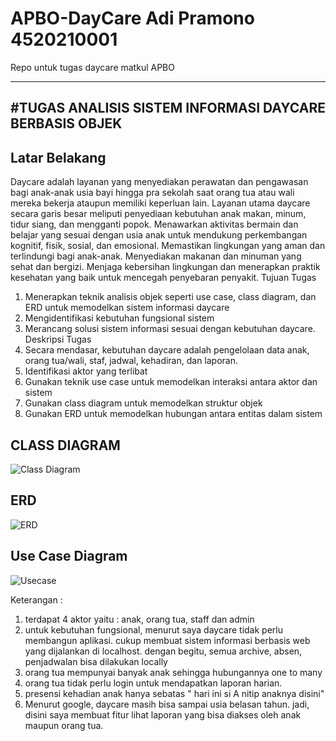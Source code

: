 # APBO-DayCare Adi Pramono 4520210001
Repo untuk tugas daycare matkul APBO 

------------------------------------------------------------------------------------------------------------------------
  #TUGAS ANALISIS SISTEM INFORMASI DAYCARE BERBASIS OBJEK
------------------------------------------------------------------------------------------------------------------------

**Latar Belakang**
--------------
Daycare adalah layanan yang menyediakan perawatan dan pengawasan bagi anak-anak usia bayi 
hingga pra sekolah saat orang tua atau wali mereka bekerja ataupun memiliki keperluan lain.
Layanan utama daycare secara garis besar meliputi penyediaan kebutuhan anak makan, minum, 
tidur siang, dan mengganti popok. Menawarkan aktivitas bermain dan belajar yang sesuai dengan 
usia anak untuk mendukung perkembangan kognitif, fisik, sosial, dan emosional. Memastikan 
lingkungan yang aman dan terlindungi bagi anak-anak. Menyediakan makanan dan minuman yang 
sehat dan bergizi. Menjaga kebersihan lingkungan dan menerapkan praktik kesehatan yang baik 
untuk mencegah penyebaran penyakit.
Tujuan Tugas
1. Menerapkan teknik analisis objek seperti use case, class diagram, dan ERD untuk 
memodelkan sistem informasi daycare
2. Mengidentifikasi kebutuhan fungsional sistem
3. Merancang solusi sistem informasi sesuai dengan kebutuhan daycare.
Deskripsi Tugas
1. Secara mendasar, kebutuhan daycare adalah pengelolaan data anak, orang tua/wali, staf, 
jadwal, kehadiran, dan laporan.
2. Identifikasi aktor yang terlibat
3. Gunakan teknik use case untuk memodelkan interaksi antara aktor dan sistem
4. Gunakan class diagram untuk memodelkan struktur objek
5. Gunakan ERD untuk memodelkan hubungan antara entitas dalam sistem


**CLASS DIAGRAM**
------------------------------------------------------------------------------------------------------------------------
![Class Diagram](https://github.com/GeneralFizi/APBO-DayCare/assets/135718695/a6f044b7-3798-411b-8935-041af9c61727)






**ERD**
------------------------------------------------------------------------------------------------------------------------
![ERD](https://github.com/GeneralFizi/APBO-DayCare/assets/135718695/32923eed-d363-4e57-a86f-c467c81ff8c1)







**Use Case Diagram**
------------------------------------------------------------------------------------------------------------------------
![Usecase](https://github.com/GeneralFizi/APBO-DayCare/assets/135718695/ef1ab99a-1aba-4e3c-a336-11330f072556)




Keterangan : 
1. terdapat 4 aktor yaitu : anak, orang tua, staff dan admin
2. untuk kebutuhan fungsional, menurut saya daycare tidak perlu membangun aplikasi. cukup membuat sistem informasi berbasis web yang dijalankan di localhost. dengan begitu, semua archive, absen, penjadwalan bisa dilakukan locally
3. orang tua mempunyai banyak anak sehingga hubungannya one to many
4. orang tua tidak perlu login untuk mendapatkan laporan harian.
5. presensi kehadian anak hanya sebatas " hari ini si A nitip anaknya disini"
6. Menurut google, daycare masih bisa sampai usia belasan tahun. jadi, disini saya membuat fitur lihat laporan yang bisa diakses oleh anak maupun orang tua. 

